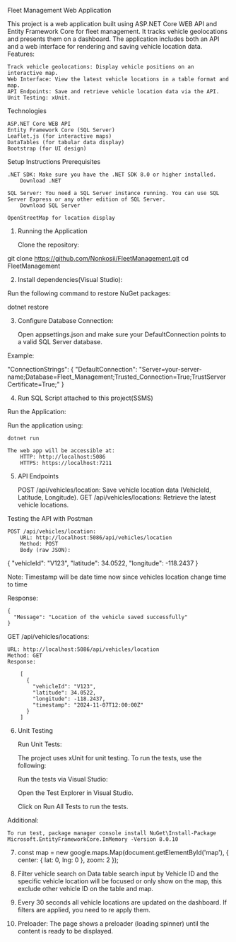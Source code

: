 Fleet Management Web Application

This project is a web application built using ASP.NET Core WEB API and Entity Framework Core for fleet management. It tracks vehicle geolocations and presents them on a dashboard. 
The application includes both an API and a web interface for rendering and saving vehicle location data.
Features:

    Track vehicle geolocations: Display vehicle positions on an interactive map.
    Web Interface: View the latest vehicle locations in a table format and map.
    API Endpoints: Save and retrieve vehicle location data via the API.
    Unit Testing: xUnit.

Technologies

    ASP.NET Core WEB API
    Entity Framework Core (SQL Server)
    Leaflet.js (for interactive maps)
    DataTables (for tabular data display)
    Bootstrap (for UI design)

Setup Instructions
Prerequisites

    .NET SDK: Make sure you have the .NET SDK 8.0 or higher installed.
        Download .NET

    SQL Server: You need a SQL Server instance running. You can use SQL Server Express or any other edition of SQL Server.
        Download SQL Server

    OpenStreetMap for location display

1. Running the Application

    Clone the repository:

git clone https://github.com/Nonkosii/FleetManagement.git
cd FleetManagement

2. Install dependencies(Visual Studio):

Run the following command to restore NuGet packages:

dotnet restore

3. Configure Database Connection:

    Open appsettings.json and make sure your DefaultConnection points to a valid SQL Server database.


Example:

"ConnectionStrings": {
    "DefaultConnection": "Server=your-server-name;Database=Fleet_Management;Trusted_Connection=True;TrustServerCertificate=True;"
}

4. Run SQL Script attached to this project(SSMS)

Run the Application:

Run the application using:

    dotnet run

    The web app will be accessible at:
        HTTP: http://localhost:5086
        HTTPS: https://localhost:7211

5. API Endpoints

    POST /api/vehicles/location: Save vehicle location data (VehicleId, Latitude, Longitude).
    GET /api/vehicles/locations: Retrieve the latest vehicle locations.

Testing the API with Postman

    POST /api/vehicles/location:
        URL: http://localhost:5086/api/vehicles/location
        Method: POST
        Body (raw JSON):

{
  "vehicleId": "V123",
  "latitude": 34.0522,
  "longitude": -118.2437
}

Note: Timestamp will be date time now since vehicles location change time to time

Response:

    {
      "Message": "Location of the vehicle saved successfully"
    }

GET /api/vehicles/locations:

    URL: http://localhost:5086/api/vehicles/location
    Method: GET
    Response:

        [
          {
            "vehicleId": "V123",
            "latitude": 34.0522,
            "longitude": -118.2437,
            "timestamp": "2024-11-07T12:00:00Z"
          }
        ]

6. Unit Testing

    Run Unit Tests:

    The project uses xUnit for unit testing. To run the tests, use the following:

    Run the tests via Visual Studio:

    Open the Test Explorer in Visual Studio.

    Click on Run All Tests to run the tests.

Additional:
    
    To run test, package manager console install NuGet\Install-Package Microsoft.EntityFrameworkCore.InMemory -Version 8.0.10

7. const map = new google.maps.Map(document.getElementById('map'), {
    center: { lat: 0, lng: 0 },
    zoom: 2
});

9. Filter vehicle search on Data table search input by Vehicle ID and the specific vehicle location will be focused or only show on the map, this exclude other vehicle ID
   on the table and map.

10. Every 30 seconds all vehicle locations are updated on the dashboard. If filters are applied, you need to re apply them.

8. Preloader: The page shows a preloader (loading spinner) until the content is ready to be displayed.